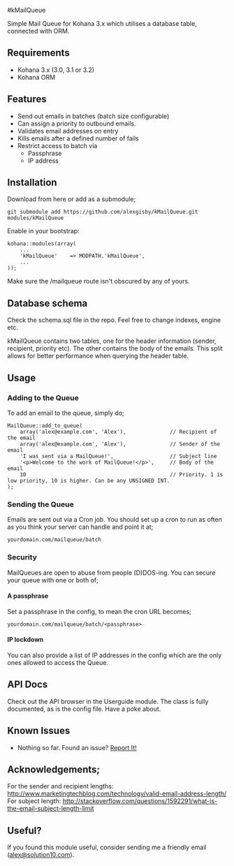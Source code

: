 #kMailQueue

Simple Mail Queue for Kohana 3.x which utilises a database table, connected with ORM.

## Requirements

- Kohana 3.x (3.0, 3.1 or 3.2)
- Kohana ORM

## Features

- Send out emails in batches (batch size configurable)
- Can assign a priority to outbound emails.
- Validates email addresses on entry
- Kills emails after a defined number of fails
- Restrict access to batch via
	- Passphrase
	- IP address
	
## Installation

Download from here or add as a submodule;
	
	git submodule add https://github.com/alexgisby/kMailQueue.git modules/kMailQueue
	
Enable in your bootstrap:
	
	kohana::modules(array(
		...
		'kMailQueue'	=> MODPATH.'kMailQueue',
		...
	));
	
Make sure the /mailqueue route isn't obscured by any of yours.

## Database schema

Check the schema.sql file in the repo. Feel free to change indexes, engine etc.

kMailQueue contains two tables, one for the header information (sender, recipient, priority etc). The other contains the body of the emails. This split allows for better performance when querying the header table.

## Usage

### Adding to the Queue

To add an email to the queue, simply do;

	MailQueue::add_to_queue(
		array('alex@example.com', 'Alex'),				// Recipient of the email
		array('alex@example.com', 'Alex'),				// Sender of the email
		'I was sent via a MailQueue!',					// Subject line
		'<p>Welcome to the work of MailQueue!</p>',		// Body of the email
		10												// Priority. 1 is low priority, 10 is higher. Can be any UNSIGNED INT.
	);
	
### Sending the Queue
	
Emails are sent out via a Cron job. You should set up a cron to run as often as you think your server can handle and point it at;

	yourdomain.com/mailqueue/batch
	
### Security

MailQueues are open to abuse from people (D)DOS-ing. You can secure your queue with one or both of;

#### A passphrase

Set a passphrase in the config, to mean the cron URL becomes;
	
	yourdomain.com/mailqueue/batch/<passphrase>
	
#### IP lockdown

You can also provide a list of IP addresses in the config which are the only ones allowed to access the Queue.

## API Docs

Check out the API browser in the Userguide module. The class is fully documented, as is the config file. Have a poke about.

## Known Issues

- Nothing so far. Found an issue? [Report It!](https://github.com/alexgisby/kMailQueue/issues)

## Acknowledgements;

For the sender and recipient lengths: http://www.marketingtechblog.com/technology/valid-email-address-length/
For subject length: http://stackoverflow.com/questions/1592291/what-is-the-email-subject-length-limit

## Useful?

If you found this module useful, consider sending me a friendly email (alex@solution10.com).